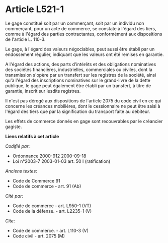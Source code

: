# Article L521-1

Le gage constitué soit par un commerçant, soit par un individu non commerçant, pour un acte de commerce, se constate à
l'égard des tiers, comme à l'égard des parties contractantes, conformément aux dispositions de l'article L. 110-3.

Le gage, à l'égard des valeurs négociables, peut aussi être établi par un endossement régulier, indiquant que les valeurs ont
été remises en garantie.

A l'égard des actions, des parts d'intérêts et des obligations nominatives des sociétés financières, industrielles,
commerciales ou civiles, dont la transmission s'opère par un transfert sur les registres de la société, ainsi qu'à l'égard
des inscriptions nominatives sur le grand-livre de la dette publique, le gage peut également être établi par un transfert, à
titre de garantie, inscrit sur lesdits registres.

Il n'est pas dérogé aux dispositions de l'article 2075 du code civil en ce qui concerne les créances mobilières, dont le
cessionnaire ne peut être saisi à l'égard des tiers que par la signification du transport faite au débiteur.

Les effets de commerce donnés en gage sont recouvrables par le créancier gagiste.

**Liens relatifs à cet article**

_Codifié par_:

  - Ordonnance 2000-912 2000-09-18
  - Loi n°2003-7 2003-01-03 art. 50 I (ratification)

_Anciens textes_:

  - Code de Commerce 91
  - Code de commerce - art. 91 (Ab)

_Cité par_:

  - Code de commerce - art. L950-1 (VT)
  - Code de la défense. - art. L2235-1 (V)

_Cite_:

  - Code de commerce. - art. L110-3 (V)
  - Code civil - art. 2075 (M)
